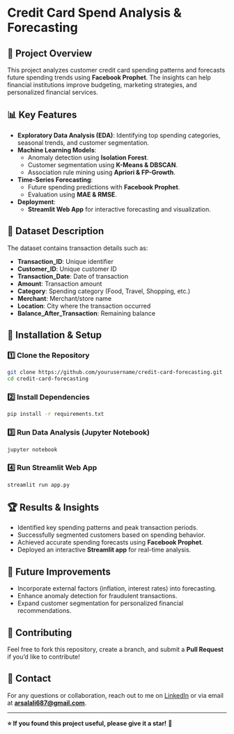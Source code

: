 # Credit Card Spend Analysis & Forecasting

## 📌 Project Overview
This project analyzes customer credit card spending patterns and forecasts future spending trends using **Facebook Prophet**. The insights can help financial institutions improve budgeting, marketing strategies, and personalized financial services.

## 📊 Key Features
- **Exploratory Data Analysis (EDA)**: Identifying top spending categories, seasonal trends, and customer segmentation.
- **Machine Learning Models**:
  - Anomaly detection using **Isolation Forest**.
  - Customer segmentation using **K-Means & DBSCAN**.
  - Association rule mining using **Apriori & FP-Growth**.
- **Time-Series Forecasting**:
  - Future spending predictions with **Facebook Prophet**.
  - Evaluation using **MAE & RMSE**.
- **Deployment**:
  - **Streamlit Web App** for interactive forecasting and visualization.

## 📂 Dataset Description
The dataset contains transaction details such as:
- **Transaction_ID**: Unique identifier
- **Customer_ID**: Unique customer ID
- **Transaction_Date**: Date of transaction
- **Amount**: Transaction amount
- **Category**: Spending category (Food, Travel, Shopping, etc.)
- **Merchant**: Merchant/store name
- **Location**: City where the transaction occurred
- **Balance_After_Transaction**: Remaining balance

## 🚀 Installation & Setup
### 1️⃣ Clone the Repository
```bash
git clone https://github.com/yourusername/credit-card-forecasting.git
cd credit-card-forecasting
```
### 2️⃣ Install Dependencies
```bash
pip install -r requirements.txt
```
### 3️⃣ Run Data Analysis (Jupyter Notebook)
```bash
jupyter notebook
```
### 4️⃣ Run Streamlit Web App
```bash
streamlit run app.py
```

## 🏆 Results & Insights
- Identified key spending patterns and peak transaction periods.
- Successfully segmented customers based on spending behavior.
- Achieved accurate spending forecasts using **Facebook Prophet**.
- Deployed an interactive **Streamlit app** for real-time analysis.

## 📜 Future Improvements
- Incorporate external factors (inflation, interest rates) into forecasting.
- Enhance anomaly detection for fraudulent transactions.
- Expand customer segmentation for personalized financial recommendations.

## 🤝 Contributing
Feel free to fork this repository, create a branch, and submit a **Pull Request** if you’d like to contribute!

## 📩 Contact
For any questions or collaboration, reach out to me on [LinkedIn](https://www.linkedin.com/in/arsal-ali-311b99221/) or via email at **arsalali687@gmail.com**.

---
**⭐ If you found this project useful, please give it a star!** 🌟
